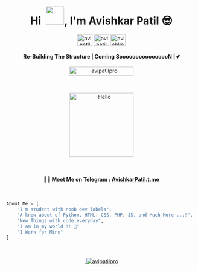 
<h1 align="center">Hi  &nbsp;<a href="https://avipatilweb.ml/"><img src="https://raw.githubusercontent.com/avipatilpro/avipatilpro/master/Hi.gif" width="48"></a>, I'm Avishkar Patil 😎</h1>

<p align="center">
<a href="https://codepen.io/avipatilpro" target="blank"><img align="center" src="https://cdn.jsdelivr.net/npm/simple-icons@3.0.1/icons/codepen.svg" alt="avipatilpro" height="30" width="40" /></a>
<a href="https://dev.to/avipatilpro" target="blank"><img align="center" src="https://cdn.jsdelivr.net/npm/simple-icons@3.0.1/icons/dev-dot-to.svg" alt="avipatilpro" height="30" width="40" /></a>
<a href="https://www.hackerrank.com/avishkarpatil" target="blank"><img align="center" src="https://cdn.jsdelivr.net/npm/simple-icons@3.0.1/icons/hackerrank.svg" alt="avishkarpatil64" height="30" width="40" /></a>
</p>


<h4 align="center">Re-Building The Structure | Coming SoooooooooooooooN | 💕 </h4>


<p align="center"> <a href="https://github.com/avipatilpro/"><img width="170px" height="24" src="https://komarev.com/ghpvc/?username=avipatilpro&label=PROFILE%20VISITORS&color=blueviolet&style=flat-square" alt="avipatilpro" /></a> </p><br>

<p align="center"><a href="https://avipatilweb.ml/"><img src="https://sdk.bitmoji.com/render/panel/7ff431c5-0042-4ded-81e5-a5514a9e677a-73722fee-603d-4ad6-a574-ee66da7461b3-v1.png?transparent=1&palette=1" alt="Hello" width="170" height="170"/></a></p><br>


<h4 align="center">🏴‍☠️ Meet Me on Telegram : <a href="https://AvishkarPatil.t.me">AvishkarPatil.t.me</a></h4>

<br>

```py
About Me = [
    "I'm student with noob dev labels",
    "A know about of Python, HTML. CSS, PHP, JS, and Much More ...!",
    "New Things with code everyday",
    "I am in my world !! 💞"
    "I Work for Mine"
]
```
<br><a href="https://avipatilweb.ml/"><p align="center">&nbsp;<img align="center" href="https://github.com/avipatilpro" src="https://github-readme-stats.vercel.app/api?username=avipatilpro&theme=algolia&show_icons=true" alt="avipatilpro"/></p></a>



